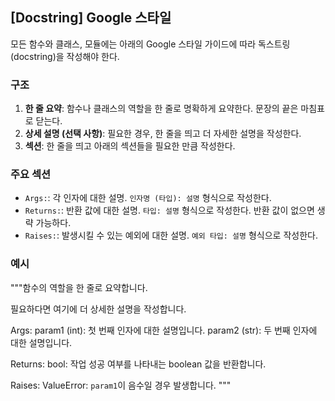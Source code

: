 ## [Docstring] Google 스타일

모든 함수와 클래스, 모듈에는 아래의 Google 스타일 가이드에 따라 독스트링(docstring)을 작성해야 한다.

### 구조
1.  **한 줄 요약**: 함수나 클래스의 역할을 한 줄로 명확하게 요약한다. 문장의 끝은 마침표로 닫는다.
2.  **상세 설명 (선택 사항)**: 필요한 경우, 한 줄을 띄고 더 자세한 설명을 작성한다.
3.  **섹션**: 한 줄을 띄고 아래의 섹션들을 필요한 만큼 작성한다.

### 주요 섹션
-   `Args:`: 각 인자에 대한 설명. `인자명 (타입): 설명` 형식으로 작성한다.
-   `Returns:`: 반환 값에 대한 설명. `타입: 설명` 형식으로 작성한다. 반환 값이 없으면 생략 가능하다.
-   `Raises:`: 발생시킬 수 있는 예외에 대한 설명. `예외 타입: 설명` 형식으로 작성한다.

### 예시
"""함수의 역할을 한 줄로 요약합니다.

필요하다면 여기에 더 상세한 설명을 작성합니다.

Args:
    param1 (int): 첫 번째 인자에 대한 설명입니다.
    param2 (str): 두 번째 인자에 대한 설명입니다.

Returns:
    bool: 작업 성공 여부를 나타내는 boolean 값을 반환합니다.

Raises:
    ValueError: `param1`이 음수일 경우 발생합니다.
"""